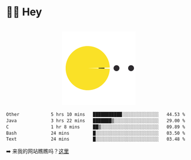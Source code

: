 
# 👋🏻 Hey
<div align="center">
	<br>
	<img src="https://raw.githubusercontent.com/Aniket965/Aniket965/master/pacman.svg?sanitize=true" width="200" height="200">
	<br>
</div>

<!--START_SECTION:waka-->

```txt
Other            5 hrs 10 mins   ███████████░░░░░░░░░░░░░░   44.53 %
Java             3 hrs 22 mins   ███████▒░░░░░░░░░░░░░░░░░   29.00 %
C                1 hr 8 mins     ██▒░░░░░░░░░░░░░░░░░░░░░░   09.89 %
Bash             24 mins         █░░░░░░░░░░░░░░░░░░░░░░░░   03.50 %
Text             24 mins         █░░░░░░░░░░░░░░░░░░░░░░░░   03.48 %
```

<!--END_SECTION:waka-->

 ➡️  来我的网站瞧瞧吗？[这里](https://www.shaolongfei.com)
